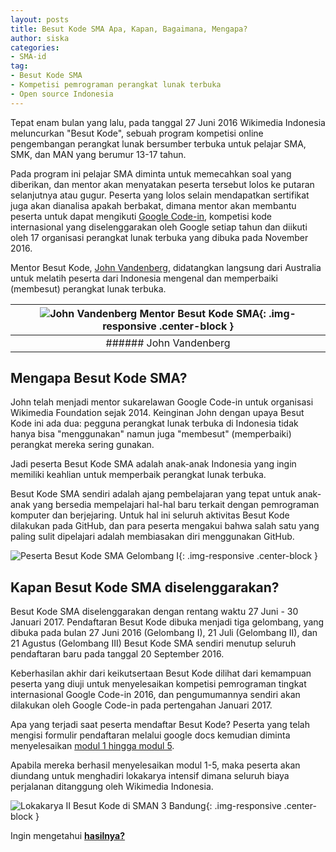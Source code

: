 ```yaml
---
layout: posts
title: Besut Kode SMA Apa, Kapan, Bagaimana, Mengapa?
author: siska
categories:
- SMA-id
tag:
- Besut Kode SMA
- Kompetisi pemrograman perangkat lunak terbuka
- Open source Indonesia
---
```


Tepat enam bulan yang lalu, pada tanggal 27 Juni 2016 Wikimedia Indonesia meluncurkan "Besut Kode", sebuah program kompetisi online pengembangan 
perangkat lunak bersumber terbuka untuk pelajar SMA, SMK, dan MAN yang berumur 13-17 tahun. 

Pada program ini pelajar SMA diminta untuk memecahkan soal yang diberikan, dan mentor akan menyatakan peserta tersebut lolos ke putaran selanjutnya 
atau gugur. Peserta yang lolos selain mendapatkan sertifikat juga akan dianalisa apakah berbakat, dimana mentor akan membantu peserta untuk dapat 
mengikuti [Google Code-in](https://wikimedia-id.github.io/sma-id/2017/01/06/BesutKodeSMAnGoogleCodein.html), kompetisi kode internasional yang diselenggarakan oleh Google setiap tahun dan diikuti oleh 17 organisasi perangkat lunak terbuka yang dibuka pada November 2016. 

Mentor Besut Kode, [John Vandenberg](https://github.com/jayvdb), didatangkan langsung dari Australia untuk melatih peserta dari Indonesia mengenal dan memperbaiki (membesut) perangkat lunak terbuka. 

|![John Vandenberg Mentor Besut Kode SMA](http://wikimedia-id.github.io/besutkode/img/John%20Besut%20Kode%20Mentor.jpg "John Vandenberg mentor Besut Kode SMA"){: .img-responsive .center-block }|
|:---:|
| ###### John Vandenberg |

## **Mengapa Besut Kode SMA?**
John telah menjadi mentor sukarelawan Google Code-in untuk organisasi Wikimedia Foundation sejak 2014. Keinginan John dengan upaya Besut Kode ini ada dua: pegguna perangkat lunak terbuka di Indonesia tidak hanya bisa "menggunakan" namun juga "membesut" (memperbaiki) perangkat mereka sering gunakan. 

Jadi peserta Besut Kode SMA adalah anak-anak Indonesia yang ingin memiliki keahlian untuk memperbaik perangkat lunak terbuka. 

Besut Kode SMA sendiri adalah ajang pembelajaran yang tepat untuk anak-anak yang bersedia mempelajari hal-hal baru terkait dengan pemrograman komputer dan berjejaring. Untuk hal ini seluruh aktivitas Besut Kode dilakukan pada GitHub, dan para peserta mengakui bahwa salah satu yang paling sulit dipelajari adalah membiasakan diri menggunakan GitHub. 

![Peserta Besut Kode SMA Gelombang I]( http://wikimedia-id.github.io/besutkode/img/blog/Besut%20Kode%20SMA%20Gelombang%20I.jpg "Peserta Besut Kode SMA Gel I berkumpul"){: .img-responsive .center-block } 

## **Kapan Besut Kode SMA diselenggarakan?**
Besut Kode SMA diselenggarakan dengan rentang waktu 27 Juni - 30 Januari 2017. Pendaftaran Besut Kode dibuka menjadi tiga gelombang, yang dibuka pada bulan 27 Juni 2016 (Gelombang I), 21 Juli (Gelombang II), dan 21 Agustus (Gelombang III) Besut Kode SMA sendiri menutup seluruh pendaftaran baru pada tanggal 20 September 2016. 

Keberhasilan akhir dari keikutsertaan Besut Kode dilihat dari kemampuan peserta yang diuji untuk menyelesaikan kompetisi pemrograman tingkat internasional Google Code-in 2016, dan pengumumannya sendiri akan dilakukan oleh Google Code-in pada pertengahan Januari 2017. 

Apa yang terjadi saat peserta mendaftar Besut Kode? Peserta yang telah mengisi formulir pendaftaran melalui google docs kemudian diminta menyelesaikan [modul 1 hingga modul 5](http://wikimedia-id.github.io/besutkode/modul.html). 

Apabila mereka berhasil menyelesaikan modul 1-5, maka peserta akan diundang untuk menghadiri lokakarya intensif dimana seluruh biaya perjalanan ditanggung oleh Wikimedia Indonesia. 

![Lokakarya II Besut Kode di SMAN 3 Bandung]( http://wikimedia-id.github.io/besutkode/img/blog/Lokakarya%20II%20Bandung%20Tasya.jpg "Tasya mengajarkan peserta menyelesaikan soal-soal Project Euler Besut Kode SMA"){: .img-responsive .center-block } 

Ingin mengetahui **[hasilnya?](http://wikimedia-id.github.io/sma-id/2017/01/03/HasilBesutKodeSMA.html)**
